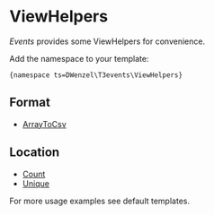 ViewHelpers
===========

_Events_ provides some ViewHelpers for convenience.

Add the namespace to your template:

```
{namespace ts=DWenzel\T3events\ViewHelpers}
```

## Format
* [ArrayToCsv](./Format/ArrayToCsv.md)

## Location
* [Count](./Location/CountViewHelper.md)
* [Unique](./Location/UniqueViewHelper.md)

For more usage examples see default templates.